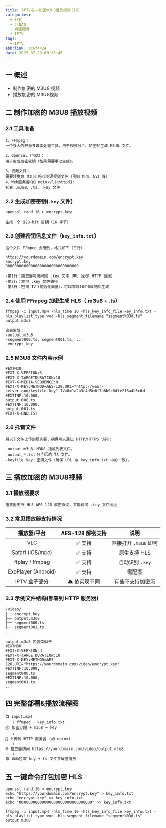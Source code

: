 ```yaml
---
title: IPTV之——加密m3u8播放视频(19)
categories:
  - 开发
  - J-NAS
  - 自建服务   
  - IPTV
tags:
  - IPTV
abbrlink: ac6f4424
date: 2025-07-29 09:35:45
---
```

## 一 概述

* 制作加密的 M3U8 视频
* 播放加密的 M3U8视频

<!--more-->

## 二 制作加密的 M3U8 播放视频

### 2.1 工具准备

```
1、FFmpeg：
一个强大的开源多媒体处理工具，用于视频分片、加密和生成 M3U8 文件。

2、OpenSSL（可选）：
用于生成加密密钥（如果需要手动生成）。

3、视频文件：
需要转换为 M3U8 格式的源视频文件（例如 MP4、AVI 等）
4、Web服务器(如 nginx/lighttpd):
托管 .m3u8、.ts、.key 文件
```

### 2.2 生成加密密钥(`.key` 文件)

```
openssl rand 16 > encrypt.key

生成一个 128-bit 密钥（16 字节）
```

### 2.3 创建密钥信息文件（`key_info.txt`）

```
这个文件 FFmpeg 会用到，格式如下（三行）

https://yourdomain.com/encrypt.key
encrypt.key
00000000000000000000000000000000

-第1行：播放器可访问的 .key 文件 URL（必须 HTTP 链接）
-第2行：本地 .key 文件路径
-第3行：密钥 IV（初始化向量），可以写成16个0或随机生成
```

### 2.4 使用 FFmpeg 加密生成 HLS（.m3u8 + .ts）

```
ffmpeg -i input.mp4 -hls_time 10 -hls_key_info_file key_info.txt -hls_playlist_type vod -hls_segment_filename "segment%03d.ts" output.m3u8

这会生成：
-output.m3u8
-segment000.ts, segment001.ts, ...
-encrypt.key
```

### 2.5 M3U8 文件内容示例

```
#EXTM3U
#EXT-X-VERSION:3
#EXT-X-TARGETDURATION:10
#EXT-X-MEDIA-SEQUENCE:0
#EXT-X-KEY:METHOD=AES-128,URI="http://your-server.com/keyfile.key",IV=0x1a2b3c4d5e6f7a8b9c0d1e2f3a4b5c6d
#EXTINF:10.000,
output_000.ts
#EXTINF:10.000,
output_001.ts
#EXT-X-ENDLIST
```

### 2.6 托管文件

```
将以下文件上传到服务器，确保可以通过 HTTP/HTTPS 访问：

-output.m3u8：M3U8 播放列表文件。
-output_*.ts：分片后的 TS 文件。
-keyfile.key：密钥文件（确保 URL 与 key_info.txt 中的一致）。
```

## 三 播放加密的 M3U8视频

### 3.1 播放器要求

```
播放器支持 HLS AES-128 解密协议，并能访问 .key 文件地址
```

### 3.2 常见播放器支持情况

|     播放器/平台     | AES-128 解密支持 |         说明          |
| :-----------------: | :--------------: | :-------------------: |
|         VLC         |      ✅ 支持      | 直接打开 `.m3u8` 即可 |
|  Safari (iOS/mac)   |      ✅ 支持      |     原生支持 HLS      |
|   ffplay / ffmpeg   |      ✅ 支持      |    自动识别 `.key`    |
| ExoPlayer (Android) |      ✅ 支持      |        需配置         |
|    IPTV 盒子部分    |   ⚠️ 依实现不同   |   有些不支持加密流    |

### 3.3 示例文件结构(部署到 HTTP 服务器)

```
/video/
├── encrypt.key
├── output.m3u8
├── segment000.ts
├── segment001.ts
...

output.m3u8 内容类似于
#EXTM3U
#EXT-X-VERSION:3
#EXT-X-TARGETDURATION:10
#EXT-X-KEY:METHOD=AES-128,URI="https://yourdomain.com/video/encrypt.key"
#EXTINF:10.000,
segment000.ts
#EXTINF:10.000,
segment001.ts
...
```

## 四 完整部署&播放流程图

```
📺 input.mp4
   ↓ ffmpeg + key_info.txt
📦 加密分段 + m3u8 + key
   ↓
🧰 上传到 HTTP 服务器 (如 nginx)
   ↓
🌐 播放器访问 https://yourdomain.com/video/output.m3u8
   ↓
🟢 自动拉取 key + ts 文件并解密播放
```

## 五 一键命令打包加密 HLS

```
openssl rand 16 > encrypt.key
echo "https://yourdomain.com/encrypt.key" > key_info.txt
echo "encrypt.key" >> key_info.txt
echo "00000000000000000000000000000000" >> key_info.txt

ffmpeg -i input.mp4 -hls_time 10 -hls_key_info_file key_info.txt -hls_playlist_type vod -hls_segment_filename "segment%03d.ts" output.m3u8
```

